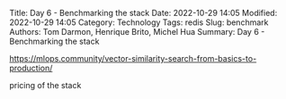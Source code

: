 Title: Day 6 - Benchmarking the stack
Date: 2022-10-29 14:05
Modified: 2022-10-29 14:05
Category: Technology
Tags: redis
Slug: benchmark
Authors: Tom Darmon, Henrique Brito, Michel Hua
Summary: Day 6 - Benchmarking the stack

https://mlops.community/vector-similarity-search-from-basics-to-production/

pricing of the stack